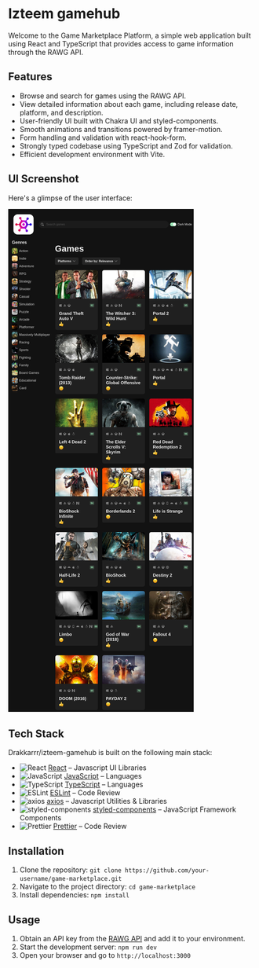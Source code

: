 # Izteem gamehub

Welcome to the Game Marketplace Platform, a simple web application built using React and TypeScript that provides access to game information through the RAWG API.

## Features

- Browse and search for games using the RAWG API.
- View detailed information about each game, including release date, platform, and description.
- User-friendly UI built with Chakra UI and styled-components.
- Smooth animations and transitions powered by framer-motion.
- Form handling and validation with react-hook-form.
- Strongly typed codebase using TypeScript and Zod for validation.
- Efficient development environment with Vite.

## UI Screenshot

Here's a glimpse of the user interface:

![UI Screenshot](src/assets/ui-screenshots/homepage.jpg)


## Tech Stack
Drakkarrr/izteem-gamehub is built on the following main stack:
- <img width='25' height='25' src='https://img.stackshare.io/service/1020/OYIaJ1KK.png' alt='React'/> [React](https://reactjs.org/) – Javascript UI Libraries
- <img width='25' height='25' src='https://img.stackshare.io/service/1209/javascript.jpeg' alt='JavaScript'/> [JavaScript](https://developer.mozilla.org/en-US/docs/Web/JavaScript) – Languages
- <img width='25' height='25' src='https://img.stackshare.io/service/1612/bynNY5dJ.jpg' alt='TypeScript'/> [TypeScript](http://www.typescriptlang.org) – Languages
- <img width='25' height='25' src='https://img.stackshare.io/service/3337/Q4L7Jncy.jpg' alt='ESLint'/> [ESLint](http://eslint.org/) – Code Review
- <img width='25' height='25' src='https://img.stackshare.io/no-img-open-source.png' alt='axios'/> [axios](https://github.com/mzabriskie/axios) – Javascript Utilities & Libraries
- <img width='25' height='25' src='https://img.stackshare.io/service/6749/styled-components.png' alt='styled-components'/> [styled-components](https://styled-components.com) – JavaScript Framework Components
- <img width='25' height='25' src='https://img.stackshare.io/service/7035/default_66f265943abed56bcdbfca1c866a4261b1fbb063.jpg' alt='Prettier'/> [Prettier](https://prettier.io/) – Code Review


## Installation

1. Clone the repository: `git clone https://github.com/your-username/game-marketplace.git`
2. Navigate to the project directory: `cd game-marketplace`
3. Install dependencies: `npm install`

## Usage

1. Obtain an API key from the [RAWG API](https://rawg.io/apidocs) and add it to your environment.
2. Start the development server: `npm run dev`
3. Open your browser and go to `http://localhost:3000`
